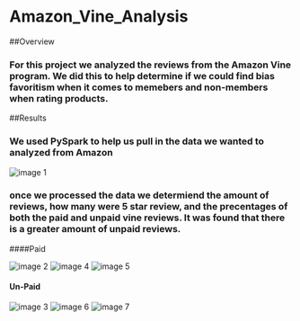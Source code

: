 # Amazon_Vine_Analysis

##Overview
### For this project we analyzed the reviews from the Amazon Vine program. We did this to help determine if we could find bias favoritism when it comes to memebers and non-members when rating products.

##Results
### We used PySpark to help us pull in the data we wanted to analyzed from Amazon 

![image 1](https://user-images.githubusercontent.com/112769590/215011510-65ce3a8f-fbb0-4514-abb7-98c95e323c38.png)


### once we processed the data we determiend the amount of reviews, how many were 5 star review, and the precentages of both the paid and unpaid vine reviews. It was found that there is a greater amount of unpaid reviews. 

####Paid

![image 2](https://user-images.githubusercontent.com/112769590/215011775-3f472c4d-4fa2-4dcf-a4db-96a408080a47.png)
![image 4](https://user-images.githubusercontent.com/112769590/215011778-bf4bd6f8-9bb9-43d6-9380-d8cafd3df380.png)
![image 5](https://user-images.githubusercontent.com/112769590/215011781-a972ce58-3391-4930-b5bb-abdc003aa182.png)


#### Un-Paid

![image 3](https://user-images.githubusercontent.com/112769590/215011860-b90b6255-ca7e-42ba-8820-5df92b66cb9a.png)
![image 6](https://user-images.githubusercontent.com/112769590/215011861-f8df84da-67ba-4491-a37d-44e6dca1a50c.png)
![image 7](https://user-images.githubusercontent.com/112769590/215011862-5453a03b-8373-4b0b-94dd-b54fe45491b7.png)



